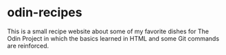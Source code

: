 # odin-recipes

This is a small recipe website about some of my favorite dishes for The Odin Project in which the basics learned in HTML and some Git commands are reinforced.